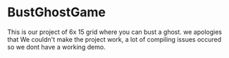 # BustGhostGame
This is our project of 6x 15 grid where you can bust a ghost.
we apologies that We couldn't make the project work, a lot of compiling issues occured so we dont have a working demo.

